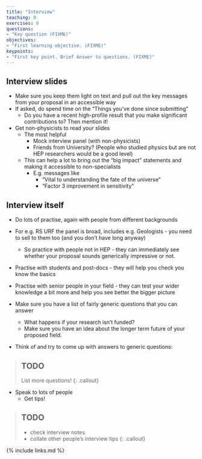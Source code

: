 ```yaml
---
title: "Interview"
teaching: 0
exercises: 0
questions:
- "Key question (FIXME)"
objectives:
- "First learning objective. (FIXME)"
keypoints:
- "First key point. Brief Answer to questions. (FIXME)"
---
```


## Interview slides
- Make sure you keep them light on text and pull out the key messages from your proposal in an accessible way
- If asked, do spend time on the “Things you’ve done since submitting"
	- Do you have a recent high-profile result that you make significant contributions to? Then mention it!
- Get non-physicists to read your slides
	- The most helpful 
		- Mock interview panel (with non-physicists)
		- Friends from University? (People who studied physics but are not HEP researchers would be a good level)
	- This can help a lot to bring out the “big impact” statements and making it accessible to non-specialists
		- E.g. messages like
			- “Vital to understanding the fate of the universe"
			- “Factor 3 improvement in sensitivity"

## Interview itself 
- Do lots of practise, again with people from different backgrounds 
- For e.g. RS URF the panel is broad, includes e.g. Geologists - you need to sell to them too (and you don’t have long anyway)
	- So practice with people not in HEP - they can immediately see whether your proposal sounds generically impressive or not.


- Practise with students and post-docs - they will help you check you know the basics
- Practise with senior people in your field - they can test your wider knowledge a bit more and help you see better the bigger picture
- Make sure you have a list of fairly generic questions that you can answer
	- What happens if your research isn’t funded?
	- Make sure you have an idea about the longer term future of your proposed field.

- Think of and try to come up with answers to generic questions:
> ## TODO
> List more questions!
{: .callout}

- Speak to lots of people
	- Get tips!


> ## TODO
>- check interview notes
>- collate other people’s interview tips
{: .callout}



{% include links.md %}

